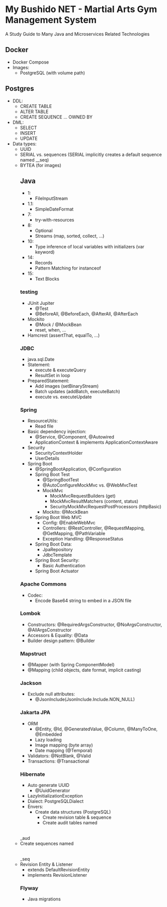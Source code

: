 # My Bushido NET - Martial Arts Gym Management System

A Study Guide to Many Java and Microservices Related Technologies


## Docker

- Docker Compose
- Images:
    - PostgreSQL (with volume path)


## Postgres

- DDL:
    - CREATE TABLE
    - ALTER TABLE
    - CREATE SEQUENCE ... OWNED BY
- DML:
    - SELECT
    - INSERT
    - UPDATE
- Data types:
    - UUID
    - SERIAL vs. sequences (SERIAL implicitly creates a default sequence named <table>_<column>_seq)
    - BYTEA (for images)


## Java

- 1:
    - FileInputStream
- 1.1:
    - SimpleDateFormat
- 7:
    - try-with-resources
- 8:
    - Optional
    - Streams (map, sorted, collect, ...)
- 10:
    - Type inference of local variables with initializers (var keyword)
- 14:
    - Records
    - Pattern Matching for instanceof
- 15:
    - Text Blocks


### testing

- JUnit Jupiter
    - @Test
    - @BeforeAll, @BeforeEach, @AfterAll, @AfterEach
- Mockito
    - @Mock / @MockBean
    - reset, when, ...
- Hamcrest (assertThat, equalTo, ...)


### JDBC

- java.sql.Date
- Statement:
    - execute & executeQuery
    - ResultSet in loop
- PreparedStatement:
    - Add images (setBinaryStream)
    - Batch updates (addBatch, executeBatch)
    - execute vs. executeUpdate


### Spring

- ResourceUtils:
    - Read file
- Basic dependency injection:
    - @Service, @Component, @Autowired
    - ApplicationContext & implements ApplicationContextAware
- Security
    - SecurityContextHolder
    - UserDetails
- Spring Boot
    - @SpringBootApplication, @Configuration
    - Spring Boot Test
        - @SpringBootTest
        - @AutoConfigureMockMvc vs. @WebMvcTest
        - MockMvc
            - MockMvcRequestBuilders (get)
            - MockMvcResultMatchers (content, status)
            - SecurityMockMvcRequestPostProcessors (httpBasic)
        - Mockito: @MockBean
    - Spring Boot Web MVC
        - Config: @EnableWebMvc
        - Controllers: @RestController, @RequestMapping, @GetMapping, @PathVariable
        - Exception Handling: @ResponseStatus
    - Spring Boot Data:
        - JpaRepository
        - JdbcTemplate
    - Spring Boot Security:
        - Basic Authentication
    - Spring Boot Actuator


### Apache Commons

- Codec:
    - Encode Base64 string to embed in a JSON file


### Lombok

- Constructors: @RequiredArgsConstructor, @NoArgsConstructor, @AllArgsConstructor
- Accessors & Equality: @Data
- Builder design pattern: @Builder


### Mapstruct

- @Mapper (with Spring ComponentModel)
- @Mapping (child objects, date format, implicit casting)


### Jackson

- Exclude null attributes:
    - @JsonInclude(JsonInclude.Include.NON_NULL)

### Jakarta JPA

- ORM
    - @Entity, @Id, @GeneratedValue, @Column, @ManyToOne, @Embedded
    - Lazy loading
    - Image mapping (byte array)
    - Date mapping (@Temporal)
- Validators: @NotBlank, @Valid
- Transactions: @Transactional


### Hibernate

- Auto generate UUID
    - @UuidGenerator
- LazyInitializationException
- Dialect: PostgreSQLDialect
- Envers:
    - Create data structures (PostgreSQL)
        - Create revision table & sequence
        - Create audit tables named <table>_aud
        - Create sequences named <table>_seq
- Revision Entity & Listener
    - extends DefaultRevisionEntity
    - implements RevisionListener


### Flyway

- Java migrations
